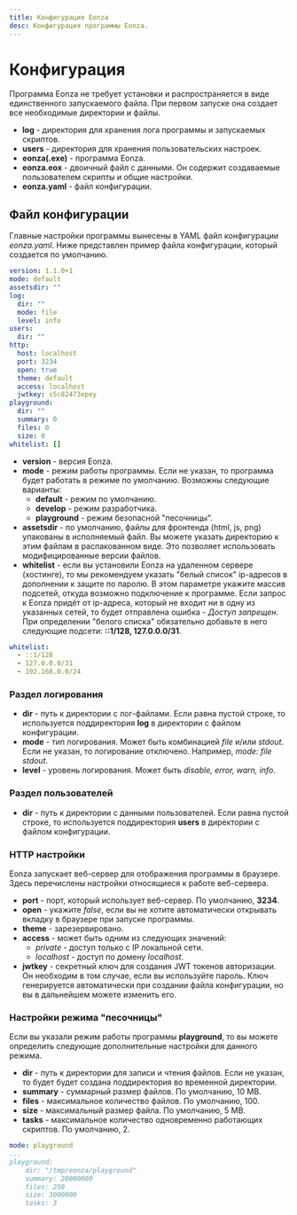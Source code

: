 ```yaml
---
title: Конфигурация Eonza
desc: Конфигурация программы Eonza.
---
```

# Конфигурация

Программа Eonza не требует установки и распространяется в виде единственного запускаемого файла. При первом запуске она создает все необходимые директории и файлы.

* **log** - директория для хранения лога программы и запускаемых скриптов.
* **users** - директория для хранения пользовательских настроек.
* **eonza(.exe)** - программа Eonza.
* **eonza.eox** - двоичный файл с данными. Он содержит создаваемые пользователем скрипты и общие настройки.
* **eonza.yaml** - файл конфигурации.

## Файл конфигурации

Главные настройки программы вынесены в YAML файл конфигурации *eonza.yaml*. Ниже представлен пример файла конфигурации, который создается по умолчанию.

``` yaml
version: 1.1.0+1
mode: default
assetsdir: ""
log:
  dir: ""
  mode: file
  level: info
users:
  dir: ""
http:
  host: localhost
  port: 3234
  open: true
  theme: default
  access: localhost
  jwtkey: s5c82473epey
playground:
  dir: ""
  summary: 0
  files: 0
  size: 0
whitelist: []
```

* **version** - версия Eonza.
* **mode** - режим работы программы. Если не указан, то программа будет работать в режиме по умолчанию. Возможны следующие варианты:
   * **default** - режим по умолчанию.
   * **develop** - режим разработчика.
   * **playground** - режим безопасной "песочницы".
* **assetsdir** - по умолчанию, файлы для фронтенда (html, js, png) упакованы в исполняемый файл. Вы можете указать директорию к этим файлам в распакованном виде. Это позволяет использовать модифицированные версии файлов.
* **whitelist** - если вы установили Eonza на удаленном сервере (хостинге), то мы рекомендуем указать "белый список" ip-адресов в дополнении к защите по паролю. В этом параметре укажите массив подсетей, откуда возможно подключение к программе. Если запрос к Eonza придёт от ip-адреса, который не входит ни в одну из указанных сетей, то будет отправлена ошибка - *Доступ запрещен*. При определении "белого списка" обязательно добавьте в него следующие подсети: **::1/128, 127.0.0.0/31**.

``` yaml
whitelist:
  - ::1/128
  - 127.0.0.0/31
  - 192.168.0.0/24
```

### Раздел логирования

* **dir** - путь к директории с лог-файлами. Если равна пустой строке, то используется поддиректория **log** в директории с файлом конфигурации.
* **mode** - тип логирования. Может быть комбинацией *file* и/или *stdout*. Если не указан, то логирование отключено. Например, *mode: file stdout*.
* **level** - уровень логирования. Может быть *disable, error, warn, info*.

### Раздел пользователей

* **dir** - путь к директории с данными пользователей. Если равна пустой строке, то используется поддиректория **users** в директории с файлом конфигурации.

### HTTP настройки

Eonza запускает веб-сервер для отображения программы в браузере. Здесь перечислены настройки относящиеся к работе веб-сервера.

* **port** - порт, который использует веб-сервер. По умолчанию, **3234**.
* **open** - укажите *false*, если вы не хотите автоматически открывать вкладку в браузере при запуске программы.
* **theme** - зарезервировано.
* **access** - может быть одним из следующих значений:
  * *private* - доступ только с IP локальной сети.
  * *localhost* - доступ по домену *localhost*.
* **jwtkey** - секретный ключ для создания JWT токенов авторизации. Он необходим в том случае, если вы  используйте пароль. Ключ генерируется автоматически при создании файла конфигурации, но вы в дальнейшем можете изменить его.

### Настройки режима "песочницы"

Если вы указали режим работы программы **playground**, то вы можете определить следующие дополнительные настройки для данного режима.

* **dir** - путь к директории для записи и чтения файлов. Если не указан, то будет будет создана поддиректория во временной директории.
* **summary** - суммарный размер файлов. По умолчанию, 10 MB.
* **files** - максимальное количество файлов. По умолчанию, 100.
* **size** - максимальный размер файла. По умолчанию, 5 MB.
* **tasks** - максимальное количество одновременно работающих скриптов. По умолчанию, 2.

``` yaml
mode: playground
...
playground:
    dir: "/tmp/eonza/playground"
    summary: 20000000
    files: 250
    size: 3000000
    tasks: 3
```
